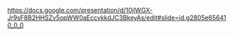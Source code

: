 https://docs.google.com/presentation/d/10jlWGX-Jr9sF8B2HHSZv5opWW0aEccvkkdJC3BkeyAs/edit#slide=id.g2805e656410_0_0